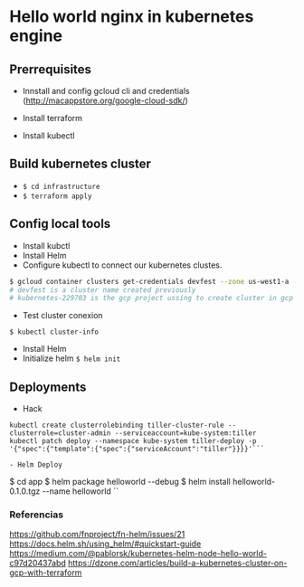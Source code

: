 # Hello world nginx in kubernetes engine

## Prerrequisites
- Innstall and config gcloud cli and credentials (http://macappstore.org/google-cloud-sdk/)

- Install terraform

- Install kubectl 

## Build kubernetes cluster

- ```$ cd infrastructure```
- ```$ terraform apply ```

## Config local tools
- Install kubctl
- Install Helm
- Configure kubectl to connect our kubernetes clustes.
```sh
$ gcloud container clusters get-credentials devfest --zone us-west1-a --project kubernetes-229703 
# devfest is a cluster name created previously 
# kubernetes-229703 is the gcp project ussing to create cluster in gcp 
```
- Test cluster conexion 
```
$ kubectl cluster-info
```
- Install Helm
- Initialize helm
```$ helm init```
## Deployments
 - Hack
``` kubectl create serviceaccount --namespace kube-system tiller
kubectl create clusterrolebinding tiller-cluster-rule --clusterrole=cluster-admin --serviceaccount=kube-system:tiller
kubectl patch deploy --namespace kube-system tiller-deploy -p '{"spec":{"template":{"spec":{"serviceAccount":"tiller"}}}}'```

- Helm Deploy
```
$ cd app
$ helm package helloworld --debug
$ helm install helloworld-0.1.0.tgz --name helloworld
``



### Referencias
https://github.com/fnproject/fn-helm/issues/21
https://docs.helm.sh/using_helm/#quickstart-guide
https://medium.com/@pablorsk/kubernetes-helm-node-hello-world-c97d20437abd
https://dzone.com/articles/build-a-kubernetes-cluster-on-gcp-with-terraform
